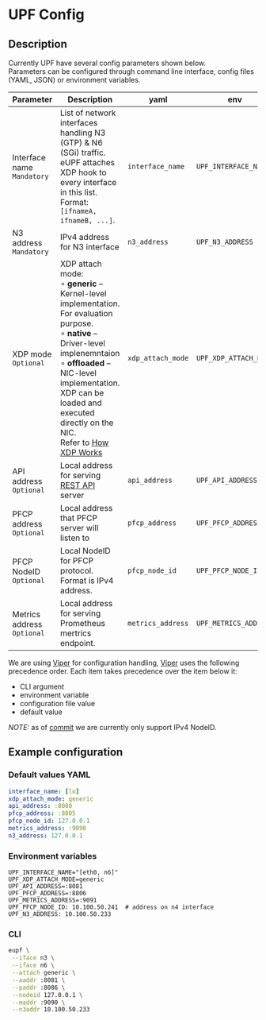# UPF Config

## Description

Currently UPF have several config parameters shown below.<br>Parameters can be configured through command line interface, config files (YAML, JSON) or environment variables.

| Parameter       | Description                                                         | yaml              | env                   | cli arg    | Defaults    |
|-----------------|---------------------------------------------------------------------|-------------------|-----------------------|------------|-------------|
| Interface name<br>`Mandatory`  | List of network interfaces handling N3 (GTP) & N6 (SGi) traffic. eUPF attaches XDP hook to every interface in this list. Format: `[ifnameA, ifnameB, ...]`.               | `interface_name`  | `UPF_INTERFACE_NAME`  | `--iface`  | `lo`        |
| N3 address <br>`Mandatory`      | IPv4 address for N3 interface | `n3_address`      | `UPF_N3_ADDRESS`      | `--n3addr` | `127.0.0.1` |
| XDP mode <br>`Optional`       | XDP attach mode: <br> ∘ **generic** – Kernel-level implementation. For evaluation purpose.  <br> ∘ **native** – Driver-level implenemntaion <br> ∘ **offloaded** – NIC-level implementation. XDP can be loaded and executed directly on the NIC. <br> Refer to [How XDP Works](https://www.tigera.io/learn/guides/ebpf/ebpf-xdp/#How-XDP-Works)                      | `xdp_attach_mode` | `UPF_XDP_ATTACH_MODE` | `--attach` | `generic`   |
| API address <br>`Optional`    | Local address for serving [REST API](api.md) server                                        | `api_address`     | `UPF_API_ADDRESS`     | `--aaddr`  | `:8080`     |
| PFCP address <br>`Optional`   | Local address that PFCP server will listen to  | `pfcp_address`    | `UPF_PFCP_ADDRESS`    | `--paddr`  | `:8805`     |
| PFCP NodeID <br>`Optional`    | Local NodeID for PFCP protocol. Format is IPv4 address.                                     | `pfcp_node_id`    | `UPF_PFCP_NODE_ID`    | `--nodeid` | `127.0.0.1` |
| Metrics address <br>`Optional` | Local address for serving Prometheus mertrics endpoint.                             | `metrics_address` | `UPF_METRICS_ADDRESS` | `--maddr`  | `:9090`     |

We are using [Viper](https://github.com/spf13/viper) for configuration handling, [Viper](https://github.com/spf13/viper) uses the following precedence order. Each item takes precedence over the item below it:

- CLI argument
- environment variable
- configuration file value
- default value

*NOTE:* as of [commit](https://github.com/edgecomllc/eupf/commit/ea56431df2f74cb2eabe85052d8762fe95848711) we are currently only support IPv4 NodeID.

## Example configuration

### Default values YAML

```yaml
interface_name: [lo]
xdp_attach_mode: generic
api_address: :8080
pfcp_address: :8805
pfcp_node_id: 127.0.0.1
metrics_address: :9090
n3_address: 127.0.0.1
```

### Environment variables

```env
UPF_INTERFACE_NAME="[eth0, n6]"
UPF_XDP_ATTACH_MODE=generic
UPF_API_ADDRESS=:8081
UPF_PFCP_ADDRESS=:8806
UPF_METRICS_ADDRESS=:9091
UPF_PFCP_NODE_ID: 10.100.50.241  # address on n4 interface
UPF_N3_ADDRESS: 10.100.50.233
```

### CLI

```bash
eupf \
 --iface n3 \
 --iface n6 \
 --attach generic \
 --aaddr :8081 \
 --paddr :8086 \
 --nodeid 127.0.0.1 \
 --maddr :9090 \
 --n3addr 10.100.50.233
```
